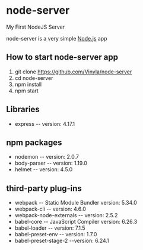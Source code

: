 # node-server
My First NodeJS Server

node-server is a very simple [Node.js](https://github.com/nodejs/node) app

## How to start node-server app

1. git clone https://github.com/Vinyla/node-server
2. cd node-server
3. npm install
4. npm start

## Libraries
* express -- version: 4.17.1

## npm packages
* nodemon -- version: 2.0.7
* body-parser -- version: 1.19.0
* helmet -- version: 4.5.0

## third-party plug-ins
* webpack -- Static Module Bundler version: 5.34.0
* webpack-cli -- version: 4.6.0
* webpack-node-externals -- version: 2.5.2
* babel-core -- JavaScript Compiler version: 6.26.3
* babel-loader -- version: 7.1.5
* babel-preset-env -- version: 1.7.0
* babel-preset-stage-2 --version: 6.24.1
